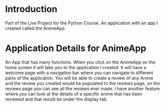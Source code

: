 # Introduction 
Part of the Live Project for the Python Course. An application with an app I created called the AnimeApp.

# Application Details for AnimeApp  
An App that has many functions. When you click on the AnimeApp on the home screen it will take you to the application I created. It will have a welcome page with a navigation bar where you can navigate to different parts of the application. You will be able to create a review of any Anime and the review you created would be populated to the reviews page, on the reviews page you can see all the reviews ever made. I have another feature where you can look at the details of a specific anime that has been reviewed and that would be under the display tab.
